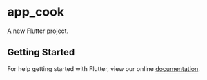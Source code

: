 # app_cook

A new Flutter project.

## Getting Started

For help getting started with Flutter, view our online
[documentation](https://flutter.io/).
